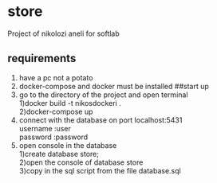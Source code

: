 # store
Project of nikolozi aneli for softlab
## requirements
1. have a pc not a potato
2. docker-compose and docker must be installed
##start up
1. go to the directory of the project and open terminal<br/>
1)docker build -t nikosdockeri .<br/>
2)docker-compose up
2. connect with the database on port localhost:5431<br/> username :user<br/> password :password
3. open console in the database<br/>
1)create database store;<br/>
2)open the console of database store<br/>
3)copy in the sql script from the file database.sql

